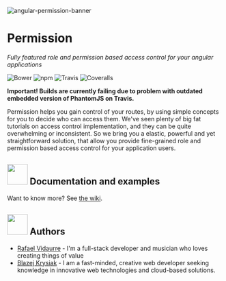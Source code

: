 ![angular-permission-banner](https://i.imgsafe.org/d6c48d4.png)

Permission
============================

*Fully featured role and permission based access control for your angular applications*

![Bower](https://img.shields.io/bower/v/angular-permission.svg?style=flat-square)
![npm](https://img.shields.io/npm/v/angular-permission.svg?style=flat-square)
![Travis](https://img.shields.io/travis/Narzerus/angular-permission.svg?style=flat-square)
![Coveralls](https://img.shields.io/coveralls/Narzerus/angular-permission.svg?style=flat-square)


**Important! Builds are currently failing due to problem with outdated embedded version of PhantomJS on Travis.**

Permission helps you gain control of your routes, by using simple concepts for you to decide who can access them.
We've seen plenty of big fat tutorials on access control implementation, and they can be quite overwhelming or inconsistent. 
So we bring you a elastic, powerful and yet straightforward solution, that allow you provide fine-grained 
role and permission based access control for your application users.

<img src="https://res.cloudinary.com/hashnode/image/upload/v1451902371/static_imgs/story-stats-icon.png" width="48" height="48">&nbsp;Documentation and examples
----------------------------

Want to know more? See [the wiki](https://github.com/Narzerus/angular-permission/wiki).

<img src="https://s-media-cache-ak0.pinimg.com/236x/57/43/47/574347ddf6be999e0027de121104f2ff.jpg" width="48" height="48">&nbsp;Authors
----------------------------

- [Rafael Vidaurre](https://twitter.com/narzerus) - I'm a full-stack developer and musician who loves creating things of value
- [Blazej Krysiak](https://twitter.com/masterspambot) - I am a fast-minded, creative web developer seeking knowledge in innovative web technologies and cloud-based solutions.
